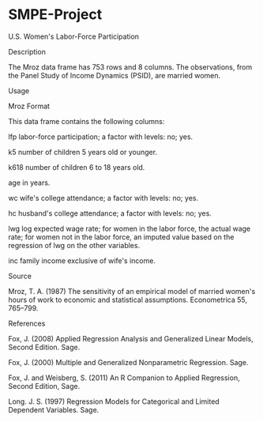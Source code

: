 # SMPE-Project

U.S. Women's Labor-Force Participation

Description

The Mroz data frame has 753 rows and 8 columns. The observations, from the Panel Study of Income Dynamics (PSID), are married women.

Usage

Mroz
Format

This data frame contains the following columns:

lfp
labor-force participation; a factor with levels: no; yes.

k5
number of children 5 years old or younger.

k618
number of children 6 to 18 years old.

age
in years.

wc
wife's college attendance; a factor with levels: no; yes.

hc
husband's college attendance; a factor with levels: no; yes.

lwg
log expected wage rate; for women in the labor force, the actual wage rate; for women not in the labor force, an imputed value based on the regression of lwg on the other variables.

inc
family income exclusive of wife's income.

Source

Mroz, T. A. (1987) The sensitivity of an empirical model of married women's hours of work to economic and statistical assumptions. Econometrica 55, 765–799.

References

Fox, J. (2008) Applied Regression Analysis and Generalized Linear Models, Second Edition. Sage.

Fox, J. (2000) Multiple and Generalized Nonparametric Regression. Sage.

Fox, J. and Weisberg, S. (2011) An R Companion to Applied Regression, Second Edition, Sage.

Long. J. S. (1997) Regression Models for Categorical and Limited Dependent Variables. Sage.
